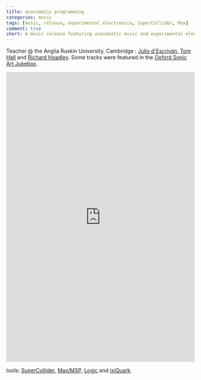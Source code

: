 ```yaml
---
title: acousmatic programming
categories: music
tags: [music, release, experimental electronica, SuperCollider, Max]
comment: true
short: A music release featuring acousmatic music and experimental electronica.
---
```


Teacher @ the Anglia Ruskin University, Cambridge : [Julio d'Escriván](http://descrivan.net/), [Tom Hall](http://www.ludions.com/) and [Richard Hoadley](http://rhoadley.net/). Some tracks were featured in the [Oxford Sonic Art Jukebox](http://www.neilwebb.com/news/files/be3230e7dc8f1e8e444a44eed8dfaa9b-17.html).

<div style="max-width: 700px;"><div style="left: 0; width: 100%; height: 0; position: relative; padding-bottom: 100%; padding-top: 271px;"><iframe src="https://bandcamp.com/EmbeddedPlayer/album=3765600301/size=large/bgcol=ffffff/linkcol=0687f5/transparent=true/"  style="border: 0; top: 0; left: 0; width: 100%; height: 100%; position: absolute;" allowfullscreen scrolling="no" seamless></iframe></div></div>

tools: [SuperCollider](https://supercollider.github.io/), [Max/MSP](https://cycling74.com/products/max/), [Logic](https://www.apple.com/uk/logic-pro/) and [ixiQuark](http://www.ixi-software.net/content/body_software_ixiquarks.html).
